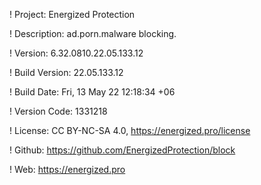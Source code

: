 ! Project: Energized Protection

! Description: ad.porn.malware blocking.

! Version: 6.32.0810.22.05.133.12

! Build Version: 22.05.133.12

! Build Date: Fri, 13 May 22 12:18:34 +06

! Version Code: 1331218

! License: CC BY-NC-SA 4.0, https://energized.pro/license

! Github: https://github.com/EnergizedProtection/block

! Web: https://energized.pro
